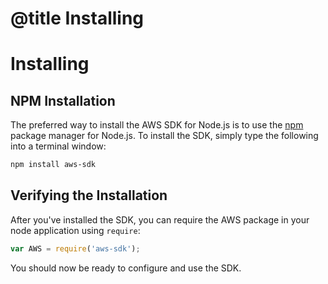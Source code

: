 # @title Installing

# Installing

## NPM Installation

The preferred way to install the AWS SDK for Node.js is to use the
[npm](http://npmjs.org) package manager for Node.js. To install the SDK,
simply type the following into a terminal window:

```sh
npm install aws-sdk
```

## Verifying the Installation

After you've installed the SDK, you can require the AWS package in your node
application using `require`:

```js
var AWS = require('aws-sdk');
```

You should now be ready to configure and use the SDK.
